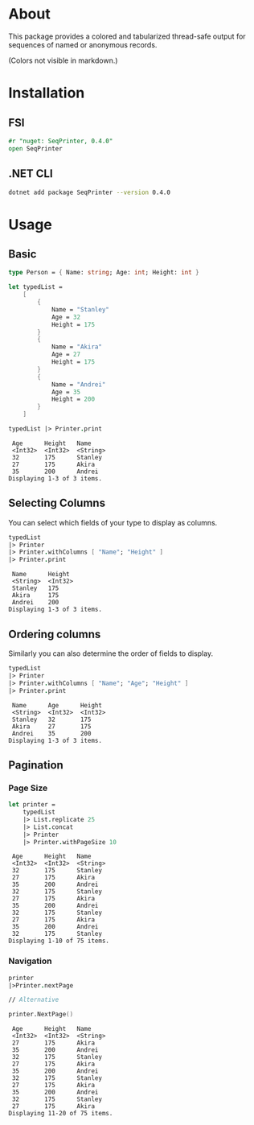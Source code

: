 # About
This package provides a colored and tabularized thread-safe output for sequences of named or anonymous records.

(Colors not visible in markdown.)

# Installation

## FSI
```fsharp
#r "nuget: SeqPrinter, 0.4.0"
open SeqPrinter
```

## .NET CLI
```bash
dotnet add package SeqPrinter --version 0.4.0
```


# Usage

## Basic

```fsharp
type Person = { Name: string; Age: int; Height: int }

let typedList =
    [
        {
            Name = "Stanley"
            Age = 32
            Height = 175
        }
        {
            Name = "Akira"
            Age = 27
            Height = 175
        }
        {
            Name = "Andrei"
            Age = 35
            Height = 200
        }
    ]

typedList |> Printer.print
```

```output
 Age      Height   Name     
 <Int32>  <Int32>  <String> 
 32       175      Stanley  
 27       175      Akira    
 35       200      Andrei   
Displaying 1-3 of 3 items.
 ```

## Selecting Columns

You can select which fields of your type to display as columns.

```fsharp
typedList
|> Printer
|> Printer.withColumns [ "Name"; "Height" ]
|> Printer.print
```

```
 Name      Height  
 <String>  <Int32> 
 Stanley   175     
 Akira     175     
 Andrei    200     
Displaying 1-3 of 3 items.
```

## Ordering columns
Similarly you can also determine the order of fields to display.

```fsharp
typedList
|> Printer
|> Printer.withColumns [ "Name"; "Age"; "Height" ]
|> Printer.print
```

```
 Name      Age      Height  
 <String>  <Int32>  <Int32> 
 Stanley   32       175     
 Akira     27       175     
 Andrei    35       200     
Displaying 1-3 of 3 items.
```

## Pagination

### Page Size
```fsharp
let printer = 
    typedList
    |> List.replicate 25
    |> List.concat
    |> Printer
    |> Printer.withPageSize 10
```

```
 Age      Height   Name     
 <Int32>  <Int32>  <String> 
 32       175      Stanley  
 27       175      Akira    
 35       200      Andrei   
 32       175      Stanley  
 27       175      Akira    
 35       200      Andrei   
 32       175      Stanley  
 27       175      Akira    
 35       200      Andrei   
 32       175      Stanley  
Displaying 1-10 of 75 items.
```

### Navigation
```fsharp
printer
|>Printer.nextPage

// Alternative

printer.NextPage()
```

```
 Age      Height   Name     
 <Int32>  <Int32>  <String> 
 27       175      Akira    
 35       200      Andrei   
 32       175      Stanley  
 27       175      Akira    
 35       200      Andrei   
 32       175      Stanley  
 27       175      Akira    
 35       200      Andrei   
 32       175      Stanley  
 27       175      Akira    
Displaying 11-20 of 75 items.
```